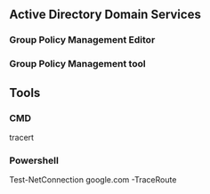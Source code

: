 ## Active Directory Domain Services

### Group Policy Management Editor

### Group Policy Management tool

## Tools

### CMD
tracert

### Powershell
Test-NetConnection google.com -TraceRoute